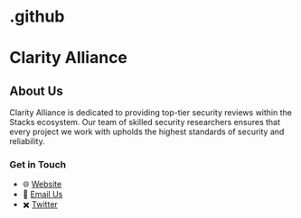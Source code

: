 # .github
# Clarity Alliance

## About Us
Clarity Alliance is dedicated to providing top-tier security reviews within the Stacks ecosystem. Our team of skilled security researchers ensures that every project we work with upholds the highest standards of security and reliability.

### Get in Touch
- 🌐 [Website](https://www.clarityalliance.org)
- 📧 [Email Us](mailto:contact@clarityalliance.org)
- ✖️ [Twitter](https://x.com/ClarAllianceSTX)
